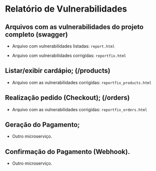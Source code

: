 # Relatório de Vulnerabilidades


## Arquivos com as vulnerabilidades do projeto completo (swagger)

* Arquivo com vulnerabilidades listadas:  `report.html`

* Arquivo com vulnerabilidades corrigidas:  `reportfix.html`

## Listar/exibir cardápio; (/products)

* Arquivo com as vulnerabilidades corrigidas: `reportfix_products.html`

## Realização pedido (Checkout); (/orders)

* Arquivo com as vulnerabilidades corrigidas: `reportfix_orders.html`

## Geração do Pagamento;

* Outro microserviço.

## Confirmação do Pagamento (Webhook).

* Outro microserviço.

